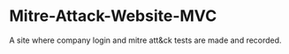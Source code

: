 # Mitre-Attack-Website-MVC
A site where company login and mitre att&amp;ck tests are made and recorded.
